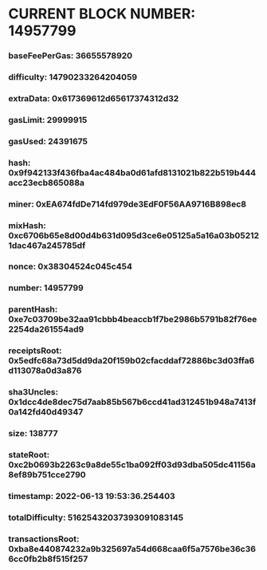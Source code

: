 # CURRENT BLOCK NUMBER: 14957799

### baseFeePerGas: 36655578920
### difficulty: 14790233264204059
### extraData: 0x617369612d65617374312d32
### gasLimit: 29999915
### gasUsed: 24391675
### hash: 0x9f942133f436fba4ac484ba0d61afd8131021b822b519b444acc23ecb865088a
### miner: 0xEA674fdDe714fd979de3EdF0F56AA9716B898ec8
### mixHash: 0xc6706b65e8d00d4b631d095d3ce6e05125a5a16a03b052121dac467a245785df
### nonce: 0x38304524c045c454
### number: 14957799
### parentHash: 0xe7c03709be32aa91cbbb4beaccb1f7be2986b5791b82f76ee2254da261554ad9
### receiptsRoot: 0x5edfc68a73d5dd9da20f159b02cfacddaf72886bc3d03ffa6d113078a0d3a876
### sha3Uncles: 0x1dcc4de8dec75d7aab85b567b6ccd41ad312451b948a7413f0a142fd40d49347
### size: 138777
### stateRoot: 0xc2b0693b2263c9a8de55c1ba092ff03d93dba505dc41156a8ef89b751cce2790
### timestamp: 2022-06-13 19:53:36.254403
### totalDifficulty: 51625432037393091083145
### transactionsRoot: 0xba8e440874232a9b325697a54d668caa6f5a7576be36c366cc0fb2b8f515f257
